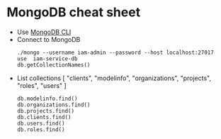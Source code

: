 # MongoDB cheat sheet

* Use [MongoDB CLI](https://docs.mongodb.com/manual/mongo/) 
* Connect to MongoDB
  ```
  ./mongo --username iam-admin --password --host localhost:27017
  use  iam-service-db
  db.getCollectionNames()
  ```
* List collections [ "clients", "modelinfo", "organizations", "projects", "roles", "users" ]  
  ```
  db.modelinfo.find()
  db.organizations.find()
  db.projects.find()
  db.clients.find()
  db.users.find()
  db.roles.find()
  ```
